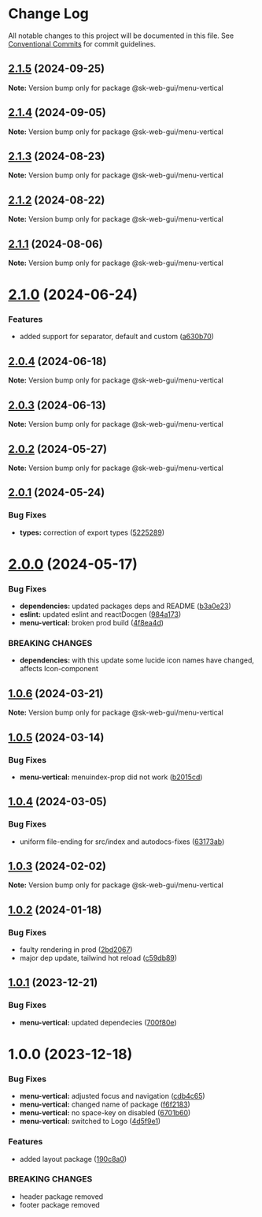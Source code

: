 # Change Log

All notable changes to this project will be documented in this file.
See [Conventional Commits](https://conventionalcommits.org) for commit guidelines.

## [2.1.5](https://github.com/Sundsvallskommun/web-shared-components/compare/@sk-web-gui/menu-vertical@2.1.4...@sk-web-gui/menu-vertical@2.1.5) (2024-09-25)

**Note:** Version bump only for package @sk-web-gui/menu-vertical

## [2.1.4](https://github.com/Sundsvallskommun/web-shared-components/compare/@sk-web-gui/menu-vertical@2.1.3...@sk-web-gui/menu-vertical@2.1.4) (2024-09-05)

**Note:** Version bump only for package @sk-web-gui/menu-vertical

## [2.1.3](https://github.com/Sundsvallskommun/web-shared-components/compare/@sk-web-gui/menu-vertical@2.1.2...@sk-web-gui/menu-vertical@2.1.3) (2024-08-23)

**Note:** Version bump only for package @sk-web-gui/menu-vertical

## [2.1.2](https://github.com/Sundsvallskommun/web-shared-components/compare/@sk-web-gui/menu-vertical@2.1.1...@sk-web-gui/menu-vertical@2.1.2) (2024-08-22)

**Note:** Version bump only for package @sk-web-gui/menu-vertical

## [2.1.1](https://github.com/Sundsvallskommun/web-shared-components/compare/@sk-web-gui/menu-vertical@2.1.0...@sk-web-gui/menu-vertical@2.1.1) (2024-08-06)

**Note:** Version bump only for package @sk-web-gui/menu-vertical

# [2.1.0](https://github.com/Sundsvallskommun/web-shared-components/compare/@sk-web-gui/menu-vertical@2.0.4...@sk-web-gui/menu-vertical@2.1.0) (2024-06-24)

### Features

- added support for separator, default and custom ([a630b70](https://github.com/Sundsvallskommun/web-shared-components/commit/a630b70769227b2a82cb396c738c244ce08adf6d))

## [2.0.4](https://github.com/Sundsvallskommun/web-shared-components/compare/@sk-web-gui/menu-vertical@2.0.3...@sk-web-gui/menu-vertical@2.0.4) (2024-06-18)

**Note:** Version bump only for package @sk-web-gui/menu-vertical

## [2.0.3](https://github.com/Sundsvallskommun/web-shared-components/compare/@sk-web-gui/menu-vertical@2.0.2...@sk-web-gui/menu-vertical@2.0.3) (2024-06-13)

**Note:** Version bump only for package @sk-web-gui/menu-vertical

## [2.0.2](https://github.com/Sundsvallskommun/web-shared-components/compare/@sk-web-gui/menu-vertical@2.0.1...@sk-web-gui/menu-vertical@2.0.2) (2024-05-27)

**Note:** Version bump only for package @sk-web-gui/menu-vertical

## [2.0.1](https://github.com/Sundsvallskommun/web-shared-components/compare/@sk-web-gui/menu-vertical@2.0.0...@sk-web-gui/menu-vertical@2.0.1) (2024-05-24)

### Bug Fixes

- **types:** correction of export types ([5225289](https://github.com/Sundsvallskommun/web-shared-components/commit/52252890b4206faa9bc70111e75f1ef818e0d8fe))

# [2.0.0](https://github.com/Sundsvallskommun/web-shared-components/compare/@sk-web-gui/menu-vertical@1.0.6...@sk-web-gui/menu-vertical@2.0.0) (2024-05-17)

### Bug Fixes

- **dependencies:** updated packages deps and README ([b3a0e23](https://github.com/Sundsvallskommun/web-shared-components/commit/b3a0e2314cebee5523d386f42ba3f7473bd4f36b))
- **eslint:** updated eslint and reactDocgen ([984a173](https://github.com/Sundsvallskommun/web-shared-components/commit/984a17371f052a0cbe23d01fd31722f0fa2a56eb))
- **menu-vertical:** broken prod build ([4f8ea4d](https://github.com/Sundsvallskommun/web-shared-components/commit/4f8ea4d93a07003822169316c5577fb7a93d0b79))

### BREAKING CHANGES

- **dependencies:** with this update some lucide icon names have changed, affects Icon-component

## [1.0.6](https://github.com/Sundsvallskommun/web-shared-components/compare/@sk-web-gui/menu-vertical@1.0.5...@sk-web-gui/menu-vertical@1.0.6) (2024-03-21)

**Note:** Version bump only for package @sk-web-gui/menu-vertical

## [1.0.5](https://github.com/Sundsvallskommun/web-shared-components/compare/@sk-web-gui/menu-vertical@1.0.4...@sk-web-gui/menu-vertical@1.0.5) (2024-03-14)

### Bug Fixes

- **menu-vertical:** menuindex-prop did not work ([b2015cd](https://github.com/Sundsvallskommun/web-shared-components/commit/b2015cd26f88fb2f83f87242ad4027ac3dba7712))

## [1.0.4](https://github.com/Sundsvallskommun/web-shared-components/compare/@sk-web-gui/menu-vertical@1.0.3...@sk-web-gui/menu-vertical@1.0.4) (2024-03-05)

### Bug Fixes

- uniform file-ending for src/index and autodocs-fixes ([63173ab](https://github.com/Sundsvallskommun/web-shared-components/commit/63173ab9474b4cb3bc97da6b780bdfb4ae65990c))

## [1.0.3](https://github.com/Sundsvallskommun/web-shared-components/compare/@sk-web-gui/menu-vertical@1.0.2...@sk-web-gui/menu-vertical@1.0.3) (2024-02-02)

**Note:** Version bump only for package @sk-web-gui/menu-vertical

## [1.0.2](https://github.com/Sundsvallskommun/web-shared-components/compare/@sk-web-gui/menu-vertical@1.0.1...@sk-web-gui/menu-vertical@1.0.2) (2024-01-18)

### Bug Fixes

- faulty rendering in prod ([2bd2067](https://github.com/Sundsvallskommun/web-shared-components/commit/2bd20676860695bc55129907105b41327a7b28f9))
- major dep update, tailwind hot reload ([c59db89](https://github.com/Sundsvallskommun/web-shared-components/commit/c59db89958e36ff51931389c17f18bf0e8857f82))

## [1.0.1](https://github.com/Sundsvallskommun/web-shared-components/compare/@sk-web-gui/menu-vertical@1.0.0...@sk-web-gui/menu-vertical@1.0.1) (2023-12-21)

### Bug Fixes

- **menu-vertical:** updated dependecies ([700f80e](https://github.com/Sundsvallskommun/web-shared-components/commit/700f80e016605e6119b8c0d3d4a16f45e1033aaa))

# 1.0.0 (2023-12-18)

### Bug Fixes

- **menu-vertical:** adjusted focus and navigation ([cdb4c65](https://github.com/Sundsvallskommun/web-shared-components/commit/cdb4c655c0b1adc51cb38abdad32b9fc800df398))
- **menu-vertical:** changed name of package ([f6f2183](https://github.com/Sundsvallskommun/web-shared-components/commit/f6f2183b0882786ce6147e6c269ac9c4f9560892))
- **menu-vertical:** no space-key on disabled ([6701b60](https://github.com/Sundsvallskommun/web-shared-components/commit/6701b60c9d52ddc6c208163951f475734eaa53b0))
- **menu-vertical:** switched to Logo ([4d5f9e1](https://github.com/Sundsvallskommun/web-shared-components/commit/4d5f9e12d3730859a8e8d918a4607b4f6106d3e6))

### Features

- added layout package ([190c8a0](https://github.com/Sundsvallskommun/web-shared-components/commit/190c8a00322f8169d8672b8e07a534b501e27735))

### BREAKING CHANGES

- header package removed
- footer package removed
